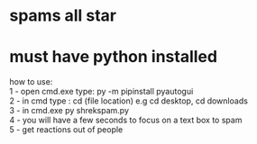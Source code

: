 
# spams all star
# must have python installed                                                                                                                           
how to use:                                                                                                                                                  
1 - open cmd.exe type: py -m pipinstall pyautogui                                                                                                           
2 - in cmd type : cd (file location) e.g cd desktop, cd downloads                                                                                            
3 - in cmd.exe py shrekspam.py                                                                                                                                  
4 - you will have a few seconds to focus on a text box to spam                                                                                              
5 - get reactions out of people 

